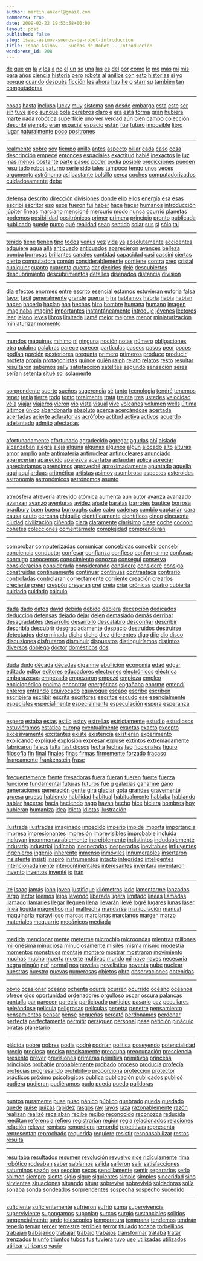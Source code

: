 ```yaml
---
author: martin.ankerl@gmail.com
comments: true
date: 2009-02-22 19:53:58+00:00
layout: post
published: false
slug: isaac-asimov-suenos-de-robot-introduccion
title: Isaac Asimov -- Sueños de Robot -- Introducción
wordpress_id: 208
---
```


[](http://en.wiktionary.org/wiki/#Spanish) [de](http://en.wiktionary.org/wiki/de#Spanish) [que](http://en.wiktionary.org/wiki/que#Spanish) [en](http://en.wiktionary.org/wiki/en#Spanish) [la](http://en.wiktionary.org/wiki/la#Spanish) [y](http://en.wiktionary.org/wiki/y#Spanish) [los](http://en.wiktionary.org/wiki/los#Spanish) [a](http://en.wiktionary.org/wiki/a#Spanish) [no](http://en.wiktionary.org/wiki/no#Spanish) [el](http://en.wiktionary.org/wiki/el#Spanish) [un](http://en.wiktionary.org/wiki/un#Spanish) [se](http://en.wiktionary.org/wiki/se#Spanish) [una](http://en.wiktionary.org/wiki/una#Spanish) [las](http://en.wiktionary.org/wiki/las#Spanish) [es](http://en.wiktionary.org/wiki/es#Spanish) [del](http://en.wiktionary.org/wiki/del#Spanish) [por](http://en.wiktionary.org/wiki/por#Spanish) [como](http://en.wiktionary.org/wiki/como#Spanish) [lo](http://en.wiktionary.org/wiki/lo#Spanish) [me](http://en.wiktionary.org/wiki/me#Spanish) [más](http://en.wiktionary.org/wiki/más#Spanish) [mi](http://en.wiktionary.org/wiki/mi#Spanish) [mis](http://en.wiktionary.org/wiki/mis#Spanish) [para](http://en.wiktionary.org/wiki/para#Spanish) [años](http://en.wiktionary.org/wiki/años#Spanish) [ciencia](http://en.wiktionary.org/wiki/ciencia#Spanish) [historia](http://en.wiktionary.org/wiki/historia#Spanish) [pero](http://en.wiktionary.org/wiki/pero#Spanish) [robots](http://en.wiktionary.org/wiki/robots#Spanish) [al](http://en.wiktionary.org/wiki/al#Spanish) [anillos](http://en.wiktionary.org/wiki/anillos#Spanish) [con](http://en.wiktionary.org/wiki/con#Spanish) [esto](http://en.wiktionary.org/wiki/esto#Spanish) [historias](http://en.wiktionary.org/wiki/historias#Spanish) [si](http://en.wiktionary.org/wiki/si#Spanish) [yo](http://en.wiktionary.org/wiki/yo#Spanish) [porque](http://en.wiktionary.org/wiki/porque#Spanish) [cuando](http://en.wiktionary.org/wiki/cuando#Spanish) [después](http://en.wiktionary.org/wiki/después#Spanish) [ficción](http://en.wiktionary.org/wiki/ficción#Spanish) [les](http://en.wiktionary.org/wiki/les#Spanish) [ahora](http://en.wiktionary.org/wiki/ahora#Spanish) [hay](http://en.wiktionary.org/wiki/hay#Spanish) [he](http://en.wiktionary.org/wiki/he#Spanish) [o](http://en.wiktionary.org/wiki/o#Spanish) [starr](http://en.wiktionary.org/wiki/starr#Spanish) [su](http://en.wiktionary.org/wiki/su#Spanish) [también](http://en.wiktionary.org/wiki/también#Spanish) [tan](http://en.wiktionary.org/wiki/tan#Spanish) [computadoras](http://en.wiktionary.org/wiki/computadoras#Spanish)


* * *



[cosas](http://en.wiktionary.org/wiki/cosas#Spanish) [hasta](http://en.wiktionary.org/wiki/hasta#Spanish) [incluso](http://en.wiktionary.org/wiki/incluso#Spanish) [lucky](http://en.wiktionary.org/wiki/lucky#Spanish) [muy](http://en.wiktionary.org/wiki/muy#Spanish) [sistema](http://en.wiktionary.org/wiki/sistema#Spanish) [son](http://en.wiktionary.org/wiki/son#Spanish) [desde](http://en.wiktionary.org/wiki/desde#Spanish) [embargo](http://en.wiktionary.org/wiki/embargo#Spanish) [esta](http://en.wiktionary.org/wiki/esta#Spanish) [este](http://en.wiktionary.org/wiki/este#Spanish) [ser](http://en.wiktionary.org/wiki/ser#Spanish) [sin](http://en.wiktionary.org/wiki/sin#Spanish) [tuve](http://en.wiktionary.org/wiki/tuve#Spanish) [algo](http://en.wiktionary.org/wiki/algo#Spanish) [aunque](http://en.wiktionary.org/wiki/aunque#Spanish) [bola](http://en.wiktionary.org/wiki/bola#Spanish) [cerebros](http://en.wiktionary.org/wiki/cerebros#Spanish) [claro](http://en.wiktionary.org/wiki/claro#Spanish) [e](http://en.wiktionary.org/wiki/e#Spanish) [era](http://en.wiktionary.org/wiki/era#Spanish) [está](http://en.wiktionary.org/wiki/está#Spanish) [forma](http://en.wiktionary.org/wiki/forma#Spanish) [gran](http://en.wiktionary.org/wiki/gran#Spanish) [hubiera](http://en.wiktionary.org/wiki/hubiera#Spanish) [marte](http://en.wiktionary.org/wiki/marte#Spanish) [nada](http://en.wiktionary.org/wiki/nada#Spanish) [robótica](http://en.wiktionary.org/wiki/robótica#Spanish) [superficie](http://en.wiktionary.org/wiki/superficie#Spanish) [uno](http://en.wiktionary.org/wiki/uno#Spanish) [ver](http://en.wiktionary.org/wiki/ver#Spanish) [verdad](http://en.wiktionary.org/wiki/verdad#Spanish) [aún](http://en.wiktionary.org/wiki/aún#Spanish) [bien](http://en.wiktionary.org/wiki/bien#Spanish) [campo](http://en.wiktionary.org/wiki/campo#Spanish) [colección](http://en.wiktionary.org/wiki/colección#Spanish) [describí](http://en.wiktionary.org/wiki/describí#Spanish) [ejemplo](http://en.wiktionary.org/wiki/ejemplo#Spanish) [eran](http://en.wiktionary.org/wiki/eran#Spanish) [espacial](http://en.wiktionary.org/wiki/espacial#Spanish) [espacio](http://en.wiktionary.org/wiki/espacio#Spanish) [están](http://en.wiktionary.org/wiki/están#Spanish) [fue](http://en.wiktionary.org/wiki/fue#Spanish) [futuro](http://en.wiktionary.org/wiki/futuro#Spanish) [imposible](http://en.wiktionary.org/wiki/imposible#Spanish) [libro](http://en.wiktionary.org/wiki/libro#Spanish) [lugar](http://en.wiktionary.org/wiki/lugar#Spanish) [naturalmente](http://en.wiktionary.org/wiki/naturalmente#Spanish) [poco](http://en.wiktionary.org/wiki/poco#Spanish) [positrones](http://en.wiktionary.org/wiki/positrones#Spanish)


* * *



[realmente](http://en.wiktionary.org/wiki/realmente#Spanish) [sobre](http://en.wiktionary.org/wiki/sobre#Spanish) [soy](http://en.wiktionary.org/wiki/soy#Spanish) [tiempo](http://en.wiktionary.org/wiki/tiempo#Spanish) [anillo](http://en.wiktionary.org/wiki/anillo#Spanish) [antes](http://en.wiktionary.org/wiki/antes#Spanish) [aspecto](http://en.wiktionary.org/wiki/aspecto#Spanish) [billar](http://en.wiktionary.org/wiki/billar#Spanish) [cada](http://en.wiktionary.org/wiki/cada#Spanish) [caso](http://en.wiktionary.org/wiki/caso#Spanish) [cosa](http://en.wiktionary.org/wiki/cosa#Spanish) [descripción](http://en.wiktionary.org/wiki/descripción#Spanish) [empecé](http://en.wiktionary.org/wiki/empecé#Spanish) [entonces](http://en.wiktionary.org/wiki/entonces#Spanish) [espaciales](http://en.wiktionary.org/wiki/espaciales#Spanish) [exactitud](http://en.wiktionary.org/wiki/exactitud#Spanish) [hablé](http://en.wiktionary.org/wiki/hablé#Spanish) [inexactos](http://en.wiktionary.org/wiki/inexactos#Spanish) [le](http://en.wiktionary.org/wiki/le#Spanish) [luz](http://en.wiktionary.org/wiki/luz#Spanish) [mas](http://en.wiktionary.org/wiki/mas#Spanish) [menos](http://en.wiktionary.org/wiki/menos#Spanish) [obstante](http://en.wiktionary.org/wiki/obstante#Spanish) [parte](http://en.wiktionary.org/wiki/parte#Spanish) [paseo](http://en.wiktionary.org/wiki/paseo#Spanish) [poder](http://en.wiktionary.org/wiki/poder#Spanish) [podía](http://en.wiktionary.org/wiki/podía#Spanish) [posible](http://en.wiktionary.org/wiki/posible#Spanish) [predicciones](http://en.wiktionary.org/wiki/predicciones#Spanish) [pueden](http://en.wiktionary.org/wiki/pueden#Spanish) [resultado](http://en.wiktionary.org/wiki/resultado#Spanish) [robot](http://en.wiktionary.org/wiki/robot#Spanish) [saturno](http://en.wiktionary.org/wiki/saturno#Spanish) [serie](http://en.wiktionary.org/wiki/serie#Spanish) [sido](http://en.wiktionary.org/wiki/sido#Spanish) [tales](http://en.wiktionary.org/wiki/tales#Spanish) [tampoco](http://en.wiktionary.org/wiki/tampoco#Spanish) [tengo](http://en.wiktionary.org/wiki/tengo#Spanish) [unos](http://en.wiktionary.org/wiki/unos#Spanish) [veces](http://en.wiktionary.org/wiki/veces#Spanish) [argumento](http://en.wiktionary.org/wiki/argumento#Spanish) [astrónomo](http://en.wiktionary.org/wiki/astrónomo#Spanish) [así](http://en.wiktionary.org/wiki/así#Spanish) [bastante](http://en.wiktionary.org/wiki/bastante#Spanish) [bolsillo](http://en.wiktionary.org/wiki/bolsillo#Spanish) [cerca](http://en.wiktionary.org/wiki/cerca#Spanish) [coches](http://en.wiktionary.org/wiki/coches#Spanish) [computadorizados](http://en.wiktionary.org/wiki/computadorizados#Spanish) [cuidadosamente](http://en.wiktionary.org/wiki/cuidadosamente#Spanish) [debe](http://en.wiktionary.org/wiki/debe#Spanish)


* * *



[defensa](http://en.wiktionary.org/wiki/defensa#Spanish) [descrito](http://en.wiktionary.org/wiki/descrito#Spanish) [dirección](http://en.wiktionary.org/wiki/dirección#Spanish) [divisiones](http://en.wiktionary.org/wiki/divisiones#Spanish) [donde](http://en.wiktionary.org/wiki/donde#Spanish) [ello](http://en.wiktionary.org/wiki/ello#Spanish) [ellos](http://en.wiktionary.org/wiki/ellos#Spanish) [energía](http://en.wiktionary.org/wiki/energía#Spanish) [esa](http://en.wiktionary.org/wiki/esa#Spanish) [esas](http://en.wiktionary.org/wiki/esas#Spanish) [escribí](http://en.wiktionary.org/wiki/escribí#Spanish) [escritor](http://en.wiktionary.org/wiki/escritor#Spanish) [eso](http://en.wiktionary.org/wiki/eso#Spanish) [esos](http://en.wiktionary.org/wiki/esos#Spanish) [fueron](http://en.wiktionary.org/wiki/fueron#Spanish) [fui](http://en.wiktionary.org/wiki/fui#Spanish) [haber](http://en.wiktionary.org/wiki/haber#Spanish) [hace](http://en.wiktionary.org/wiki/hace#Spanish) [hacer](http://en.wiktionary.org/wiki/hacer#Spanish) [humanos](http://en.wiktionary.org/wiki/humanos#Spanish) [introducción](http://en.wiktionary.org/wiki/introducción#Spanish) [júpiter](http://en.wiktionary.org/wiki/júpiter#Spanish) [líneas](http://en.wiktionary.org/wiki/líneas#Spanish) [marciano](http://en.wiktionary.org/wiki/marciano#Spanish) [mencioné](http://en.wiktionary.org/wiki/mencioné#Spanish) [mercurio](http://en.wiktionary.org/wiki/mercurio#Spanish) [modo](http://en.wiktionary.org/wiki/modo#Spanish) [nunca](http://en.wiktionary.org/wiki/nunca#Spanish) [ocurrió](http://en.wiktionary.org/wiki/ocurrió#Spanish) [planetas](http://en.wiktionary.org/wiki/planetas#Spanish) [podemos](http://en.wiktionary.org/wiki/podemos#Spanish) [posibilidad](http://en.wiktionary.org/wiki/posibilidad#Spanish) [positrónicos](http://en.wiktionary.org/wiki/positrónicos#Spanish) [primer](http://en.wiktionary.org/wiki/primer#Spanish) [primera](http://en.wiktionary.org/wiki/primera#Spanish) [principio](http://en.wiktionary.org/wiki/principio#Spanish) [pronto](http://en.wiktionary.org/wiki/pronto#Spanish) [publicada](http://en.wiktionary.org/wiki/publicada#Spanish) [publicado](http://en.wiktionary.org/wiki/publicado#Spanish) [puede](http://en.wiktionary.org/wiki/puede#Spanish) [punto](http://en.wiktionary.org/wiki/punto#Spanish) [qué](http://en.wiktionary.org/wiki/qué#Spanish) [realidad](http://en.wiktionary.org/wiki/realidad#Spanish) [sean](http://en.wiktionary.org/wiki/sean#Spanish) [sentido](http://en.wiktionary.org/wiki/sentido#Spanish) [solar](http://en.wiktionary.org/wiki/solar#Spanish) [sus](http://en.wiktionary.org/wiki/sus#Spanish) [sí](http://en.wiktionary.org/wiki/sí#Spanish) [sólo](http://en.wiktionary.org/wiki/sólo#Spanish) [tal](http://en.wiktionary.org/wiki/tal#Spanish)


* * *



[tenido](http://en.wiktionary.org/wiki/tenido#Spanish) [tiene](http://en.wiktionary.org/wiki/tiene#Spanish) [tienen](http://en.wiktionary.org/wiki/tienen#Spanish) [tipo](http://en.wiktionary.org/wiki/tipo#Spanish) [todos](http://en.wiktionary.org/wiki/todos#Spanish) [venus](http://en.wiktionary.org/wiki/venus#Spanish) [vez](http://en.wiktionary.org/wiki/vez#Spanish) [vida](http://en.wiktionary.org/wiki/vida#Spanish) [ya](http://en.wiktionary.org/wiki/ya#Spanish) [absolutamente](http://en.wiktionary.org/wiki/absolutamente#Spanish) [accidentes](http://en.wiktionary.org/wiki/accidentes#Spanish) [adquiere](http://en.wiktionary.org/wiki/adquiere#Spanish) [agua](http://en.wiktionary.org/wiki/agua#Spanish) [allá](http://en.wiktionary.org/wiki/allá#Spanish) [anticuado](http://en.wiktionary.org/wiki/anticuado#Spanish) [anticuados](http://en.wiktionary.org/wiki/anticuados#Spanish) [aparecieron](http://en.wiktionary.org/wiki/aparecieron#Spanish) [avances](http://en.wiktionary.org/wiki/avances#Spanish) [belleza](http://en.wiktionary.org/wiki/belleza#Spanish) [bomba](http://en.wiktionary.org/wiki/bomba#Spanish) [borrosas](http://en.wiktionary.org/wiki/borrosas#Spanish) [brillantes](http://en.wiktionary.org/wiki/brillantes#Spanish) [canales](http://en.wiktionary.org/wiki/canales#Spanish) [cantidad](http://en.wiktionary.org/wiki/cantidad#Spanish) [capacidad](http://en.wiktionary.org/wiki/capacidad#Spanish) [casi](http://en.wiktionary.org/wiki/casi#Spanish) [cassini](http://en.wiktionary.org/wiki/cassini#Spanish) [ciertas](http://en.wiktionary.org/wiki/ciertas#Spanish) [cierto](http://en.wiktionary.org/wiki/cierto#Spanish) [computadora](http://en.wiktionary.org/wiki/computadora#Spanish) [común](http://en.wiktionary.org/wiki/común#Spanish) [considerablemente](http://en.wiktionary.org/wiki/considerablemente#Spanish) [contiene](http://en.wiktionary.org/wiki/contiene#Spanish) [contra](http://en.wiktionary.org/wiki/contra#Spanish) [creo](http://en.wiktionary.org/wiki/creo#Spanish) [cristal](http://en.wiktionary.org/wiki/cristal#Spanish) [cualquier](http://en.wiktionary.org/wiki/cualquier#Spanish) [cuanto](http://en.wiktionary.org/wiki/cuanto#Spanish) [cuarenta](http://en.wiktionary.org/wiki/cuarenta#Spanish) [cuenta](http://en.wiktionary.org/wiki/cuenta#Spanish) [dar](http://en.wiktionary.org/wiki/dar#Spanish) [decirles](http://en.wiktionary.org/wiki/decirles#Spanish) [dejé](http://en.wiktionary.org/wiki/dejé#Spanish) [descubiertos](http://en.wiktionary.org/wiki/descubiertos#Spanish) [descubrimiento](http://en.wiktionary.org/wiki/descubrimiento#Spanish) [descubrimientos](http://en.wiktionary.org/wiki/descubrimientos#Spanish) [detalles](http://en.wiktionary.org/wiki/detalles#Spanish) [diseñados](http://en.wiktionary.org/wiki/diseñados#Spanish) [distancia](http://en.wiktionary.org/wiki/distancia#Spanish) [división](http://en.wiktionary.org/wiki/división#Spanish)


* * *



[día](http://en.wiktionary.org/wiki/día#Spanish) [efectos](http://en.wiktionary.org/wiki/efectos#Spanish) [enormes](http://en.wiktionary.org/wiki/enormes#Spanish) [entre](http://en.wiktionary.org/wiki/entre#Spanish) [escrito](http://en.wiktionary.org/wiki/escrito#Spanish) [esencial](http://en.wiktionary.org/wiki/esencial#Spanish) [estamos](http://en.wiktionary.org/wiki/estamos#Spanish) [estuvieran](http://en.wiktionary.org/wiki/estuvieran#Spanish) [euforia](http://en.wiktionary.org/wiki/euforia#Spanish) [falsa](http://en.wiktionary.org/wiki/falsa#Spanish) [favor](http://en.wiktionary.org/wiki/favor#Spanish) [fácil](http://en.wiktionary.org/wiki/fácil#Spanish) [generalmente](http://en.wiktionary.org/wiki/generalmente#Spanish) [grande](http://en.wiktionary.org/wiki/grande#Spanish) [guerra](http://en.wiktionary.org/wiki/guerra#Spanish) [h](http://en.wiktionary.org/wiki/h#Spanish) [ha](http://en.wiktionary.org/wiki/ha#Spanish) [hablamos](http://en.wiktionary.org/wiki/hablamos#Spanish) [habría](http://en.wiktionary.org/wiki/habría#Spanish) [había](http://en.wiktionary.org/wiki/había#Spanish) [habían](http://en.wiktionary.org/wiki/habían#Spanish) [hacen](http://en.wiktionary.org/wiki/hacen#Spanish) [hacerlo](http://en.wiktionary.org/wiki/hacerlo#Spanish) [hacían](http://en.wiktionary.org/wiki/hacían#Spanish) [han](http://en.wiktionary.org/wiki/han#Spanish) [hechos](http://en.wiktionary.org/wiki/hechos#Spanish) [hizo](http://en.wiktionary.org/wiki/hizo#Spanish) [hombre](http://en.wiktionary.org/wiki/hombre#Spanish) [humana](http://en.wiktionary.org/wiki/humana#Spanish) [humano](http://en.wiktionary.org/wiki/humano#Spanish) [imagen](http://en.wiktionary.org/wiki/imagen#Spanish) [imaginaba](http://en.wiktionary.org/wiki/imaginaba#Spanish) [imaginé](http://en.wiktionary.org/wiki/imaginé#Spanish) [importantes](http://en.wiktionary.org/wiki/importantes#Spanish) [instantáneamente](http://en.wiktionary.org/wiki/instantáneamente#Spanish) [introduje](http://en.wiktionary.org/wiki/introduje#Spanish) [jóvenes](http://en.wiktionary.org/wiki/jóvenes#Spanish) [lectores](http://en.wiktionary.org/wiki/lectores#Spanish) [leer](http://en.wiktionary.org/wiki/leer#Spanish) [lejano](http://en.wiktionary.org/wiki/lejano#Spanish) [leyes](http://en.wiktionary.org/wiki/leyes#Spanish) [libros](http://en.wiktionary.org/wiki/libros#Spanish) [limitada](http://en.wiktionary.org/wiki/limitada#Spanish) [llamé](http://en.wiktionary.org/wiki/llamé#Spanish) [mejor](http://en.wiktionary.org/wiki/mejor#Spanish) [mejores](http://en.wiktionary.org/wiki/mejores#Spanish) [menor](http://en.wiktionary.org/wiki/menor#Spanish) [miniaturización](http://en.wiktionary.org/wiki/miniaturización#Spanish) [miniaturizar](http://en.wiktionary.org/wiki/miniaturizar#Spanish) [momento](http://en.wiktionary.org/wiki/momento#Spanish)


* * *



[mundos](http://en.wiktionary.org/wiki/mundos#Spanish) [máquinas](http://en.wiktionary.org/wiki/máquinas#Spanish) [mínimo](http://en.wiktionary.org/wiki/mínimo#Spanish) [ni](http://en.wiktionary.org/wiki/ni#Spanish) [ninguna](http://en.wiktionary.org/wiki/ninguna#Spanish) [noción](http://en.wiktionary.org/wiki/noción#Spanish) [notas](http://en.wiktionary.org/wiki/notas#Spanish) [número](http://en.wiktionary.org/wiki/número#Spanish) [obligaciones](http://en.wiktionary.org/wiki/obligaciones#Spanish) [otra](http://en.wiktionary.org/wiki/otra#Spanish) [palabra](http://en.wiktionary.org/wiki/palabra#Spanish) [palabras](http://en.wiktionary.org/wiki/palabras#Spanish) [parece](http://en.wiktionary.org/wiki/parece#Spanish) [parecer](http://en.wiktionary.org/wiki/parecer#Spanish) [partículas](http://en.wiktionary.org/wiki/partículas#Spanish) [paseos](http://en.wiktionary.org/wiki/paseos#Spanish) [pasos](http://en.wiktionary.org/wiki/pasos#Spanish) [peor](http://en.wiktionary.org/wiki/peor#Spanish) [pocos](http://en.wiktionary.org/wiki/pocos#Spanish) [podían](http://en.wiktionary.org/wiki/podían#Spanish) [porción](http://en.wiktionary.org/wiki/porción#Spanish) [posteriores](http://en.wiktionary.org/wiki/posteriores#Spanish) [pregunta](http://en.wiktionary.org/wiki/pregunta#Spanish) [primero](http://en.wiktionary.org/wiki/primero#Spanish) [primeros](http://en.wiktionary.org/wiki/primeros#Spanish) [produce](http://en.wiktionary.org/wiki/produce#Spanish) [producir](http://en.wiktionary.org/wiki/producir#Spanish) [profeta](http://en.wiktionary.org/wiki/profeta#Spanish) [propia](http://en.wiktionary.org/wiki/propia#Spanish) [protagonistas](http://en.wiktionary.org/wiki/protagonistas#Spanish) [quince](http://en.wiktionary.org/wiki/quince#Spanish) [quién](http://en.wiktionary.org/wiki/quién#Spanish) [ralph](http://en.wiktionary.org/wiki/ralph#Spanish) [relato](http://en.wiktionary.org/wiki/relato#Spanish) [relatos](http://en.wiktionary.org/wiki/relatos#Spanish) [resto](http://en.wiktionary.org/wiki/resto#Spanish) [resultar](http://en.wiktionary.org/wiki/resultar#Spanish) [resultaron](http://en.wiktionary.org/wiki/resultaron#Spanish) [sabemos](http://en.wiktionary.org/wiki/sabemos#Spanish) [sally](http://en.wiktionary.org/wiki/sally#Spanish) [satisfacción](http://en.wiktionary.org/wiki/satisfacción#Spanish) [satélites](http://en.wiktionary.org/wiki/satélites#Spanish) [segundo](http://en.wiktionary.org/wiki/segundo#Spanish) [sensación](http://en.wiktionary.org/wiki/sensación#Spanish) [seres](http://en.wiktionary.org/wiki/seres#Spanish) [serían](http://en.wiktionary.org/wiki/serían#Spanish) [setenta](http://en.wiktionary.org/wiki/setenta#Spanish) [situé](http://en.wiktionary.org/wiki/situé#Spanish) [sol](http://en.wiktionary.org/wiki/sol#Spanish) [solamente](http://en.wiktionary.org/wiki/solamente#Spanish)


* * *



[sorprendente](http://en.wiktionary.org/wiki/sorprendente#Spanish) [suerte](http://en.wiktionary.org/wiki/suerte#Spanish) [sueños](http://en.wiktionary.org/wiki/sueños#Spanish) [sugerencia](http://en.wiktionary.org/wiki/sugerencia#Spanish) [sé](http://en.wiktionary.org/wiki/sé#Spanish) [tanto](http://en.wiktionary.org/wiki/tanto#Spanish) [tecnología](http://en.wiktionary.org/wiki/tecnología#Spanish) [tendré](http://en.wiktionary.org/wiki/tendré#Spanish) [tenemos](http://en.wiktionary.org/wiki/tenemos#Spanish) [tener](http://en.wiktionary.org/wiki/tener#Spanish) [tenía](http://en.wiktionary.org/wiki/tenía#Spanish) [tierra](http://en.wiktionary.org/wiki/tierra#Spanish) [todo](http://en.wiktionary.org/wiki/todo#Spanish) [tonto](http://en.wiktionary.org/wiki/tonto#Spanish) [totalmente](http://en.wiktionary.org/wiki/totalmente#Spanish) [trata](http://en.wiktionary.org/wiki/trata#Spanish) [treinta](http://en.wiktionary.org/wiki/treinta#Spanish) [tres](http://en.wiktionary.org/wiki/tres#Spanish) [ustedes](http://en.wiktionary.org/wiki/ustedes#Spanish) [velocidad](http://en.wiktionary.org/wiki/velocidad#Spanish) [veía](http://en.wiktionary.org/wiki/veía#Spanish) [viajar](http://en.wiktionary.org/wiki/viajar#Spanish) [viajeros](http://en.wiktionary.org/wiki/viajeros#Spanish) [vieron](http://en.wiktionary.org/wiki/vieron#Spanish) [vio](http://en.wiktionary.org/wiki/vio#Spanish) [vista](http://en.wiktionary.org/wiki/vista#Spanish) [visual](http://en.wiktionary.org/wiki/visual#Spanish) [vive](http://en.wiktionary.org/wiki/vive#Spanish) [volcanes](http://en.wiktionary.org/wiki/volcanes#Spanish) [volumen](http://en.wiktionary.org/wiki/volumen#Spanish) [wells](http://en.wiktionary.org/wiki/wells#Spanish) [última](http://en.wiktionary.org/wiki/última#Spanish) [últimos](http://en.wiktionary.org/wiki/últimos#Spanish) [único](http://en.wiktionary.org/wiki/único#Spanish) [abandonarla](http://en.wiktionary.org/wiki/abandonarla#Spanish) [absoluto](http://en.wiktionary.org/wiki/absoluto#Spanish) [acerca](http://en.wiktionary.org/wiki/acerca#Spanish) [acercándose](http://en.wiktionary.org/wiki/acercándose#Spanish) [acertada](http://en.wiktionary.org/wiki/acertada#Spanish) [acertadas](http://en.wiktionary.org/wiki/acertadas#Spanish) [acierte](http://en.wiktionary.org/wiki/acierte#Spanish) [aclaratorias](http://en.wiktionary.org/wiki/aclaratorias#Spanish) [acrófobo](http://en.wiktionary.org/wiki/acrófobo#Spanish) [actitud](http://en.wiktionary.org/wiki/actitud#Spanish) [activa](http://en.wiktionary.org/wiki/activa#Spanish) [activos](http://en.wiktionary.org/wiki/activos#Spanish) [acuerdo](http://en.wiktionary.org/wiki/acuerdo#Spanish) [adelantado](http://en.wiktionary.org/wiki/adelantado#Spanish) [admito](http://en.wiktionary.org/wiki/admito#Spanish) [afectadas](http://en.wiktionary.org/wiki/afectadas#Spanish)


* * *



[afortunadamente](http://en.wiktionary.org/wiki/afortunadamente#Spanish) [afortunado](http://en.wiktionary.org/wiki/afortunado#Spanish) [agradecido](http://en.wiktionary.org/wiki/agradecido#Spanish) [agregar](http://en.wiktionary.org/wiki/agregar#Spanish) [agudas](http://en.wiktionary.org/wiki/agudas#Spanish) [ahí](http://en.wiktionary.org/wiki/ahí#Spanish) [aislado](http://en.wiktionary.org/wiki/aislado#Spanish) [alcanzaban](http://en.wiktionary.org/wiki/alcanzaban#Spanish) [alegra](http://en.wiktionary.org/wiki/alegra#Spanish) [aleja](http://en.wiktionary.org/wiki/aleja#Spanish) [alguna](http://en.wiktionary.org/wiki/alguna#Spanish) [algunas](http://en.wiktionary.org/wiki/algunas#Spanish) [algunos](http://en.wiktionary.org/wiki/algunos#Spanish) [algún](http://en.wiktionary.org/wiki/algún#Spanish) [alocado](http://en.wiktionary.org/wiki/alocado#Spanish) [alto](http://en.wiktionary.org/wiki/alto#Spanish) [alturas](http://en.wiktionary.org/wiki/alturas#Spanish) [amor](http://en.wiktionary.org/wiki/amor#Spanish) [amplio](http://en.wiktionary.org/wiki/amplio#Spanish) [ante](http://en.wiktionary.org/wiki/ante#Spanish) [antimateria](http://en.wiktionary.org/wiki/antimateria#Spanish) [antinuclear](http://en.wiktionary.org/wiki/antinuclear#Spanish) [antinucleares](http://en.wiktionary.org/wiki/antinucleares#Spanish) [anunciado](http://en.wiktionary.org/wiki/anunciado#Spanish) [aparecerían](http://en.wiktionary.org/wiki/aparecerían#Spanish) [aparecido](http://en.wiktionary.org/wiki/aparecido#Spanish) [aparezca](http://en.wiktionary.org/wiki/aparezca#Spanish) [apartaba](http://en.wiktionary.org/wiki/apartaba#Spanish) [aplaudan](http://en.wiktionary.org/wiki/aplaudan#Spanish) [aplica](http://en.wiktionary.org/wiki/aplica#Spanish) [apreciar](http://en.wiktionary.org/wiki/apreciar#Spanish) [apreciaríamos](http://en.wiktionary.org/wiki/apreciaríamos#Spanish) [aprendimos](http://en.wiktionary.org/wiki/aprendimos#Spanish) [aproveché](http://en.wiktionary.org/wiki/aproveché#Spanish) [aproximadamente](http://en.wiktionary.org/wiki/aproximadamente#Spanish) [apuntado](http://en.wiktionary.org/wiki/apuntado#Spanish) [aquella](http://en.wiktionary.org/wiki/aquella#Spanish) [aqui](http://en.wiktionary.org/wiki/aqui#Spanish) [aquí](http://en.wiktionary.org/wiki/aquí#Spanish) [arduas](http://en.wiktionary.org/wiki/arduas#Spanish) [aritmética](http://en.wiktionary.org/wiki/aritmética#Spanish) [artistas](http://en.wiktionary.org/wiki/artistas#Spanish) [asimov](http://en.wiktionary.org/wiki/asimov#Spanish) [asombrosa](http://en.wiktionary.org/wiki/asombrosa#Spanish) [aspectos](http://en.wiktionary.org/wiki/aspectos#Spanish) [asteroides](http://en.wiktionary.org/wiki/asteroides#Spanish) [astronomía](http://en.wiktionary.org/wiki/astronomía#Spanish) [astronómicos](http://en.wiktionary.org/wiki/astronómicos#Spanish) [astrónomos](http://en.wiktionary.org/wiki/astrónomos#Spanish) [asunto](http://en.wiktionary.org/wiki/asunto#Spanish)


* * *



[atmósfera](http://en.wiktionary.org/wiki/atmósfera#Spanish) [atrevería](http://en.wiktionary.org/wiki/atrevería#Spanish) [atrevido](http://en.wiktionary.org/wiki/atrevido#Spanish) [atómica](http://en.wiktionary.org/wiki/atómica#Spanish) [aumenta](http://en.wiktionary.org/wiki/aumenta#Spanish) [aun](http://en.wiktionary.org/wiki/aun#Spanish) [autor](http://en.wiktionary.org/wiki/autor#Spanish) [avanza](http://en.wiktionary.org/wiki/avanza#Spanish) [avanzado](http://en.wiktionary.org/wiki/avanzado#Spanish) [avanzan](http://en.wiktionary.org/wiki/avanzan#Spanish) [avanzó](http://en.wiktionary.org/wiki/avanzó#Spanish) [aventuras](http://en.wiktionary.org/wiki/aventuras#Spanish) [avidez](http://en.wiktionary.org/wiki/avidez#Spanish) [añade](http://en.wiktionary.org/wiki/añade#Spanish) [baratas](http://en.wiktionary.org/wiki/baratas#Spanish) [barrotes](http://en.wiktionary.org/wiki/barrotes#Spanish) [bauticé](http://en.wiktionary.org/wiki/bauticé#Spanish) [borrosa](http://en.wiktionary.org/wiki/borrosa#Spanish) [bradbury](http://en.wiktionary.org/wiki/bradbury#Spanish) [buen](http://en.wiktionary.org/wiki/buen#Spanish) [buena](http://en.wiktionary.org/wiki/buena#Spanish) [burroughs](http://en.wiktionary.org/wiki/burroughs#Spanish) [cabe](http://en.wiktionary.org/wiki/cabe#Spanish) [cabo](http://en.wiktionary.org/wiki/cabo#Spanish) [cadenas](http://en.wiktionary.org/wiki/cadenas#Spanish) [cambio](http://en.wiktionary.org/wiki/cambio#Spanish) [captarían](http://en.wiktionary.org/wiki/captarían#Spanish) [cara](http://en.wiktionary.org/wiki/cara#Spanish) [causa](http://en.wiktionary.org/wiki/causa#Spanish) [cauto](http://en.wiktionary.org/wiki/cauto#Spanish) [cercana](http://en.wiktionary.org/wiki/cercana#Spanish) [chiquillo](http://en.wiktionary.org/wiki/chiquillo#Spanish) [científicamente](http://en.wiktionary.org/wiki/científicamente#Spanish) [científicos](http://en.wiktionary.org/wiki/científicos#Spanish) [cinco](http://en.wiktionary.org/wiki/cinco#Spanish) [cincuenta](http://en.wiktionary.org/wiki/cincuenta#Spanish) [ciudad](http://en.wiktionary.org/wiki/ciudad#Spanish) [civilización](http://en.wiktionary.org/wiki/civilización#Spanish) [ciñendo](http://en.wiktionary.org/wiki/ciñendo#Spanish) [clara](http://en.wiktionary.org/wiki/clara#Spanish) [claramente](http://en.wiktionary.org/wiki/claramente#Spanish) [clarísimo](http://en.wiktionary.org/wiki/clarísimo#Spanish) [clase](http://en.wiktionary.org/wiki/clase#Spanish) [coche](http://en.wiktionary.org/wiki/coche#Spanish) [cocoon](http://en.wiktionary.org/wiki/cocoon#Spanish) [cohetes](http://en.wiktionary.org/wiki/cohetes#Spanish) [colecciones](http://en.wiktionary.org/wiki/colecciones#Spanish) [comentármelo](http://en.wiktionary.org/wiki/comentármelo#Spanish) [complejidad](http://en.wiktionary.org/wiki/complejidad#Spanish) [comprenderán](http://en.wiktionary.org/wiki/comprenderán#Spanish)


* * *



[comprobar](http://en.wiktionary.org/wiki/comprobar#Spanish) [computerizadas](http://en.wiktionary.org/wiki/computerizadas#Spanish) [comunicar](http://en.wiktionary.org/wiki/comunicar#Spanish) [concebidas](http://en.wiktionary.org/wiki/concebidas#Spanish) [concebir](http://en.wiktionary.org/wiki/concebir#Spanish) [concebí](http://en.wiktionary.org/wiki/concebí#Spanish) [conciencia](http://en.wiktionary.org/wiki/conciencia#Spanish) [conductor](http://en.wiktionary.org/wiki/conductor#Spanish) [confesar](http://en.wiktionary.org/wiki/confesar#Spanish) [confianza](http://en.wiktionary.org/wiki/confianza#Spanish) [confieso](http://en.wiktionary.org/wiki/confieso#Spanish) [conformarme](http://en.wiktionary.org/wiki/conformarme#Spanish) [confusas](http://en.wiktionary.org/wiki/confusas#Spanish) [conmigo](http://en.wiktionary.org/wiki/conmigo#Spanish) [conocemos](http://en.wiktionary.org/wiki/conocemos#Spanish) [conocimiento](http://en.wiktionary.org/wiki/conocimiento#Spanish) [conozco](http://en.wiktionary.org/wiki/conozco#Spanish) [conseguí](http://en.wiktionary.org/wiki/conseguí#Spanish) [conserva](http://en.wiktionary.org/wiki/conserva#Spanish) [consideración](http://en.wiktionary.org/wiki/consideración#Spanish) [considerada](http://en.wiktionary.org/wiki/considerada#Spanish) [considerando](http://en.wiktionary.org/wiki/considerando#Spanish) [considere](http://en.wiktionary.org/wiki/considere#Spanish) [consideré](http://en.wiktionary.org/wiki/consideré#Spanish) [consigo](http://en.wiktionary.org/wiki/consigo#Spanish) [construidas](http://en.wiktionary.org/wiki/construidas#Spanish) [continuamente](http://en.wiktionary.org/wiki/continuamente#Spanish) [continuar](http://en.wiktionary.org/wiki/continuar#Spanish) [continuas](http://en.wiktionary.org/wiki/continuas#Spanish) [contraataca](http://en.wiktionary.org/wiki/contraataca#Spanish) [contrario](http://en.wiktionary.org/wiki/contrario#Spanish) [controladas](http://en.wiktionary.org/wiki/controladas#Spanish) [controlaran](http://en.wiktionary.org/wiki/controlaran#Spanish) [correctamente](http://en.wiktionary.org/wiki/correctamente#Spanish) [corriente](http://en.wiktionary.org/wiki/corriente#Spanish) [creación](http://en.wiktionary.org/wiki/creación#Spanish) [crearlos](http://en.wiktionary.org/wiki/crearlos#Spanish) [creciente](http://en.wiktionary.org/wiki/creciente#Spanish) [creen](http://en.wiktionary.org/wiki/creen#Spanish) [crespón](http://en.wiktionary.org/wiki/crespón#Spanish) [creyeran](http://en.wiktionary.org/wiki/creyeran#Spanish) [creí](http://en.wiktionary.org/wiki/creí#Spanish) [creía](http://en.wiktionary.org/wiki/creía#Spanish) [criar](http://en.wiktionary.org/wiki/criar#Spanish) [crónicas](http://en.wiktionary.org/wiki/crónicas#Spanish) [cuatro](http://en.wiktionary.org/wiki/cuatro#Spanish) [cubierta](http://en.wiktionary.org/wiki/cubierta#Spanish) [cuidado](http://en.wiktionary.org/wiki/cuidado#Spanish) [culdado](http://en.wiktionary.org/wiki/culdado#Spanish) [cálculo](http://en.wiktionary.org/wiki/cálculo#Spanish)


* * *



[dada](http://en.wiktionary.org/wiki/dada#Spanish) [dado](http://en.wiktionary.org/wiki/dado#Spanish) [datos](http://en.wiktionary.org/wiki/datos#Spanish) [david](http://en.wiktionary.org/wiki/david#Spanish) [debida](http://en.wiktionary.org/wiki/debida#Spanish) [debido](http://en.wiktionary.org/wiki/debido#Spanish) [debiera](http://en.wiktionary.org/wiki/debiera#Spanish) [decepción](http://en.wiktionary.org/wiki/decepción#Spanish) [dedicados](http://en.wiktionary.org/wiki/dedicados#Spanish) [deducción](http://en.wiktionary.org/wiki/deducción#Spanish) [defensas](http://en.wiktionary.org/wiki/defensas#Spanish) [dejado](http://en.wiktionary.org/wiki/dejado#Spanish) [dejar](http://en.wiktionary.org/wiki/dejar#Spanish) [dejen](http://en.wiktionary.org/wiki/dejen#Spanish) [demasiado](http://en.wiktionary.org/wiki/demasiado#Spanish) [demás](http://en.wiktionary.org/wiki/demás#Spanish) [derribar](http://en.wiktionary.org/wiki/derribar#Spanish) [desagradables](http://en.wiktionary.org/wiki/desagradables#Spanish) [desarrollo](http://en.wiktionary.org/wiki/desarrollo#Spanish) [desarrolló](http://en.wiktionary.org/wiki/desarrolló#Spanish) [descalabro](http://en.wiktionary.org/wiki/descalabro#Spanish) [desconfiar](http://en.wiktionary.org/wiki/desconfiar#Spanish) [describir](http://en.wiktionary.org/wiki/describir#Spanish) [describía](http://en.wiktionary.org/wiki/describía#Spanish) [descubrir](http://en.wiktionary.org/wiki/descubrir#Spanish) [desgraciadamente](http://en.wiktionary.org/wiki/desgraciadamente#Spanish) [despacio](http://en.wiktionary.org/wiki/despacio#Spanish) [destruidos](http://en.wiktionary.org/wiki/destruidos#Spanish) [destruirse](http://en.wiktionary.org/wiki/destruirse#Spanish) [detectados](http://en.wiktionary.org/wiki/detectados#Spanish) [determinada](http://en.wiktionary.org/wiki/determinada#Spanish) [dicha](http://en.wiktionary.org/wiki/dicha#Spanish) [dicho](http://en.wiktionary.org/wiki/dicho#Spanish) [diez](http://en.wiktionary.org/wiki/diez#Spanish) [diferentes](http://en.wiktionary.org/wiki/diferentes#Spanish) [digo](http://en.wiktionary.org/wiki/digo#Spanish) [dije](http://en.wiktionary.org/wiki/dije#Spanish) [dio](http://en.wiktionary.org/wiki/dio#Spanish) [disco](http://en.wiktionary.org/wiki/disco#Spanish) [discusiones](http://en.wiktionary.org/wiki/discusiones#Spanish) [disfrutaron](http://en.wiktionary.org/wiki/disfrutaron#Spanish) [disminuir](http://en.wiktionary.org/wiki/disminuir#Spanish) [dispuestos](http://en.wiktionary.org/wiki/dispuestos#Spanish) [distinguiríamos](http://en.wiktionary.org/wiki/distinguiríamos#Spanish) [distintos](http://en.wiktionary.org/wiki/distintos#Spanish) [diversos](http://en.wiktionary.org/wiki/diversos#Spanish) [doblego](http://en.wiktionary.org/wiki/doblego#Spanish) [doctor](http://en.wiktionary.org/wiki/doctor#Spanish) [domésticos](http://en.wiktionary.org/wiki/domésticos#Spanish) [dos](http://en.wiktionary.org/wiki/dos#Spanish)


* * *



[duda](http://en.wiktionary.org/wiki/duda#Spanish) [dudo](http://en.wiktionary.org/wiki/dudo#Spanish) [década](http://en.wiktionary.org/wiki/década#Spanish) [décadas](http://en.wiktionary.org/wiki/décadas#Spanish) [díganme](http://en.wiktionary.org/wiki/díganme#Spanish) [ebullición](http://en.wiktionary.org/wiki/ebullición#Spanish) [economía](http://en.wiktionary.org/wiki/economía#Spanish) [edad](http://en.wiktionary.org/wiki/edad#Spanish) [edgar](http://en.wiktionary.org/wiki/edgar#Spanish) [editado](http://en.wiktionary.org/wiki/editado#Spanish) [editor](http://en.wiktionary.org/wiki/editor#Spanish) [editores](http://en.wiktionary.org/wiki/editores#Spanish) [educadores](http://en.wiktionary.org/wiki/educadores#Spanish) [electrones](http://en.wiktionary.org/wiki/electrones#Spanish) [electrónicos](http://en.wiktionary.org/wiki/electrónicos#Spanish) [eléctrica](http://en.wiktionary.org/wiki/eléctrica#Spanish) [embarazosas](http://en.wiktionary.org/wiki/embarazosas#Spanish) [empezado](http://en.wiktionary.org/wiki/empezado#Spanish) [empezaron](http://en.wiktionary.org/wiki/empezaron#Spanish) [empezó](http://en.wiktionary.org/wiki/empezó#Spanish) [empieza](http://en.wiktionary.org/wiki/empieza#Spanish) [empleo](http://en.wiktionary.org/wiki/empleo#Spanish) [enciclopédico](http://en.wiktionary.org/wiki/enciclopédico#Spanish) [encima](http://en.wiktionary.org/wiki/encima#Spanish) [encontrar](http://en.wiktionary.org/wiki/encontrar#Spanish) [energéticas](http://en.wiktionary.org/wiki/energéticas#Spanish) [engañaba](http://en.wiktionary.org/wiki/engañaba#Spanish) [enorme](http://en.wiktionary.org/wiki/enorme#Spanish) [entendí](http://en.wiktionary.org/wiki/entendí#Spanish) [enteros](http://en.wiktionary.org/wiki/enteros#Spanish) [entrando](http://en.wiktionary.org/wiki/entrando#Spanish) [equivocado](http://en.wiktionary.org/wiki/equivocado#Spanish) [equivoque](http://en.wiktionary.org/wiki/equivoque#Spanish) [escapó](http://en.wiktionary.org/wiki/escapó#Spanish) [escribe](http://en.wiktionary.org/wiki/escribe#Spanish) [escriben](http://en.wiktionary.org/wiki/escriben#Spanish) [escribiera](http://en.wiktionary.org/wiki/escribiera#Spanish) [escribir](http://en.wiktionary.org/wiki/escribir#Spanish) [escrita](http://en.wiktionary.org/wiki/escrita#Spanish) [escritores](http://en.wiktionary.org/wiki/escritores#Spanish) [escritos](http://en.wiktionary.org/wiki/escritos#Spanish) [escudo](http://en.wiktionary.org/wiki/escudo#Spanish) [ese](http://en.wiktionary.org/wiki/ese#Spanish) [esencialmente](http://en.wiktionary.org/wiki/esencialmente#Spanish) [especiales](http://en.wiktionary.org/wiki/especiales#Spanish) [especialinente](http://en.wiktionary.org/wiki/especialinente#Spanish) [especialmente](http://en.wiktionary.org/wiki/especialmente#Spanish) [especulación](http://en.wiktionary.org/wiki/especulación#Spanish) [espera](http://en.wiktionary.org/wiki/espera#Spanish) [esperanza](http://en.wiktionary.org/wiki/esperanza#Spanish)


* * *



[espero](http://en.wiktionary.org/wiki/espero#Spanish) [estaba](http://en.wiktionary.org/wiki/estaba#Spanish) [estas](http://en.wiktionary.org/wiki/estas#Spanish) [estilo](http://en.wiktionary.org/wiki/estilo#Spanish) [estoy](http://en.wiktionary.org/wiki/estoy#Spanish) [estrellas](http://en.wiktionary.org/wiki/estrellas#Spanish) [estrictamente](http://en.wiktionary.org/wiki/estrictamente#Spanish) [estudio](http://en.wiktionary.org/wiki/estudio#Spanish) [estudiosos](http://en.wiktionary.org/wiki/estudiosos#Spanish) [estuviéramos](http://en.wiktionary.org/wiki/estuviéramos#Spanish) [estática](http://en.wiktionary.org/wiki/estática#Spanish) [europa](http://en.wiktionary.org/wiki/europa#Spanish) [eventualmente](http://en.wiktionary.org/wiki/eventualmente#Spanish) [exactas](http://en.wiktionary.org/wiki/exactas#Spanish) [exacto](http://en.wiktionary.org/wiki/exacto#Spanish) [excepto](http://en.wiktionary.org/wiki/excepto#Spanish) [excesivamente](http://en.wiktionary.org/wiki/excesivamente#Spanish) [excitantes](http://en.wiktionary.org/wiki/excitantes#Spanish) [existe](http://en.wiktionary.org/wiki/existe#Spanish) [existencia](http://en.wiktionary.org/wiki/existencia#Spanish) [existieran](http://en.wiktionary.org/wiki/existieran#Spanish) [experimentó](http://en.wiktionary.org/wiki/experimentó#Spanish) [explicando](http://en.wiktionary.org/wiki/explicando#Spanish) [expliqué](http://en.wiktionary.org/wiki/expliqué#Spanish) [explosión](http://en.wiktionary.org/wiki/explosión#Spanish) [expresar](http://en.wiktionary.org/wiki/expresar#Spanish) [expuse](http://en.wiktionary.org/wiki/expuse#Spanish) [extintos](http://en.wiktionary.org/wiki/extintos#Spanish) [extremadamente](http://en.wiktionary.org/wiki/extremadamente#Spanish) [fabricaron](http://en.wiktionary.org/wiki/fabricaron#Spanish) [falsos](http://en.wiktionary.org/wiki/falsos#Spanish) [falta](http://en.wiktionary.org/wiki/falta#Spanish) [fastidiosos](http://en.wiktionary.org/wiki/fastidiosos#Spanish) [fecha](http://en.wiktionary.org/wiki/fecha#Spanish) [fechas](http://en.wiktionary.org/wiki/fechas#Spanish) [feo](http://en.wiktionary.org/wiki/feo#Spanish) [ficcionales](http://en.wiktionary.org/wiki/ficcionales#Spanish) [figuro](http://en.wiktionary.org/wiki/figuro#Spanish) [filosofía](http://en.wiktionary.org/wiki/filosofía#Spanish) [fin](http://en.wiktionary.org/wiki/fin#Spanish) [final](http://en.wiktionary.org/wiki/final#Spanish) [finales](http://en.wiktionary.org/wiki/finales#Spanish) [finas](http://en.wiktionary.org/wiki/finas#Spanish) [firmas](http://en.wiktionary.org/wiki/firmas#Spanish) [firmemente](http://en.wiktionary.org/wiki/firmemente#Spanish) [forzado](http://en.wiktionary.org/wiki/forzado#Spanish) [fracaso](http://en.wiktionary.org/wiki/fracaso#Spanish) [francamente](http://en.wiktionary.org/wiki/francamente#Spanish) [frankenstein](http://en.wiktionary.org/wiki/frankenstein#Spanish) [frase](http://en.wiktionary.org/wiki/frase#Spanish)


* * *



[frecuentemente](http://en.wiktionary.org/wiki/frecuentemente#Spanish) [frente](http://en.wiktionary.org/wiki/frente#Spanish) [fresadoras](http://en.wiktionary.org/wiki/fresadoras#Spanish) [fuera](http://en.wiktionary.org/wiki/fuera#Spanish) [fueran](http://en.wiktionary.org/wiki/fueran#Spanish) [fueren](http://en.wiktionary.org/wiki/fueren#Spanish) [fuerte](http://en.wiktionary.org/wiki/fuerte#Spanish) [fuerza](http://en.wiktionary.org/wiki/fuerza#Spanish) [funcione](http://en.wiktionary.org/wiki/funcione#Spanish) [fundamental](http://en.wiktionary.org/wiki/fundamental#Spanish) [futuras](http://en.wiktionary.org/wiki/futuras#Spanish) [futuros](http://en.wiktionary.org/wiki/futuros#Spanish) [fué](http://en.wiktionary.org/wiki/fué#Spanish) [g](http://en.wiktionary.org/wiki/g#Spanish) [galaxias](http://en.wiktionary.org/wiki/galaxias#Spanish) [ganarme](http://en.wiktionary.org/wiki/ganarme#Spanish) [ganó](http://en.wiktionary.org/wiki/ganó#Spanish) [generaciones](http://en.wiktionary.org/wiki/generaciones#Spanish) [generación](http://en.wiktionary.org/wiki/generación#Spanish) [gente](http://en.wiktionary.org/wiki/gente#Spanish) [gira](http://en.wiktionary.org/wiki/gira#Spanish) [glaciar](http://en.wiktionary.org/wiki/glaciar#Spanish) [gota](http://en.wiktionary.org/wiki/gota#Spanish) [grandes](http://en.wiktionary.org/wiki/grandes#Spanish) [gravemente](http://en.wiktionary.org/wiki/gravemente#Spanish) [gruesa](http://en.wiktionary.org/wiki/gruesa#Spanish) [grueso](http://en.wiktionary.org/wiki/grueso#Spanish) [habiendo](http://en.wiktionary.org/wiki/habiendo#Spanish) [habilidad](http://en.wiktionary.org/wiki/habilidad#Spanish) [habitual](http://en.wiktionary.org/wiki/habitual#Spanish) [habitualmente](http://en.wiktionary.org/wiki/habitualmente#Spanish) [hablaba](http://en.wiktionary.org/wiki/hablaba#Spanish) [hablando](http://en.wiktionary.org/wiki/hablando#Spanish) [hablar](http://en.wiktionary.org/wiki/hablar#Spanish) [hacerse](http://en.wiktionary.org/wiki/hacerse#Spanish) [hacia](http://en.wiktionary.org/wiki/hacia#Spanish) [haciendo](http://en.wiktionary.org/wiki/haciendo#Spanish) [hago](http://en.wiktionary.org/wiki/hago#Spanish) [hayan](http://en.wiktionary.org/wiki/hayan#Spanish) [hecho](http://en.wiktionary.org/wiki/hecho#Spanish) [hice](http://en.wiktionary.org/wiki/hice#Spanish) [hiciera](http://en.wiktionary.org/wiki/hiciera#Spanish) [hombres](http://en.wiktionary.org/wiki/hombres#Spanish) [hoy](http://en.wiktionary.org/wiki/hoy#Spanish) [hubieran](http://en.wiktionary.org/wiki/hubieran#Spanish) [humaniza](http://en.wiktionary.org/wiki/humaniza#Spanish) [idea](http://en.wiktionary.org/wiki/idea#Spanish) [idiota](http://en.wiktionary.org/wiki/idiota#Spanish) [idiotas](http://en.wiktionary.org/wiki/idiotas#Spanish) [ilustración](http://en.wiktionary.org/wiki/ilustración#Spanish)


* * *



[ilustrada](http://en.wiktionary.org/wiki/ilustrada#Spanish) [ilustradas](http://en.wiktionary.org/wiki/ilustradas#Spanish) [imaginado](http://en.wiktionary.org/wiki/imaginado#Spanish) [impedido](http://en.wiktionary.org/wiki/impedido#Spanish) [imperio](http://en.wiktionary.org/wiki/imperio#Spanish) [impide](http://en.wiktionary.org/wiki/impide#Spanish) [importa](http://en.wiktionary.org/wiki/importa#Spanish) [importancia](http://en.wiktionary.org/wiki/importancia#Spanish) [impresa](http://en.wiktionary.org/wiki/impresa#Spanish) [impresionantes](http://en.wiktionary.org/wiki/impresionantes#Spanish) [impresión](http://en.wiktionary.org/wiki/impresión#Spanish) [imprevisibles](http://en.wiktionary.org/wiki/imprevisibles#Spanish) [improbable](http://en.wiktionary.org/wiki/improbable#Spanish) [incluida](http://en.wiktionary.org/wiki/incluida#Spanish) [incluyan](http://en.wiktionary.org/wiki/incluyan#Spanish) [inconmensurablemente](http://en.wiktionary.org/wiki/inconmensurablemente#Spanish) [increiblemente](http://en.wiktionary.org/wiki/increiblemente#Spanish) [indistintos](http://en.wiktionary.org/wiki/indistintos#Spanish) [indudablemente](http://en.wiktionary.org/wiki/indudablemente#Spanish) [industria](http://en.wiktionary.org/wiki/industria#Spanish) [industrial](http://en.wiktionary.org/wiki/industrial#Spanish) [indícaba](http://en.wiktionary.org/wiki/indícaba#Spanish) [inesperadas](http://en.wiktionary.org/wiki/inesperadas#Spanish) [inesperados](http://en.wiktionary.org/wiki/inesperados#Spanish) [inevitables](http://en.wiktionary.org/wiki/inevitables#Spanish) [influyentes](http://en.wiktionary.org/wiki/influyentes#Spanish) [ingenieros](http://en.wiktionary.org/wiki/ingenieros#Spanish) [ingenio](http://en.wiktionary.org/wiki/ingenio#Spanish) [inherente](http://en.wiktionary.org/wiki/inherente#Spanish) [inmenso](http://en.wiktionary.org/wiki/inmenso#Spanish) [inmóviles](http://en.wiktionary.org/wiki/inmóviles#Spanish) [innumerables](http://en.wiktionary.org/wiki/innumerables#Spanish) [insertaron](http://en.wiktionary.org/wiki/insertaron#Spanish) [insistente](http://en.wiktionary.org/wiki/insistente#Spanish) [insistí](http://en.wiktionary.org/wiki/insistí#Spanish) [inspiró](http://en.wiktionary.org/wiki/inspiró#Spanish) [instrumentos](http://en.wiktionary.org/wiki/instrumentos#Spanish) [intacto](http://en.wiktionary.org/wiki/intacto#Spanish) [integridad](http://en.wiktionary.org/wiki/integridad#Spanish) [inteligentes](http://en.wiktionary.org/wiki/inteligentes#Spanish) [intencionadamente](http://en.wiktionary.org/wiki/intencionadamente#Spanish) [intercontinentales](http://en.wiktionary.org/wiki/intercontinentales#Spanish) [interesantes](http://en.wiktionary.org/wiki/interesantes#Spanish) [inventara](http://en.wiktionary.org/wiki/inventara#Spanish) [inventaron](http://en.wiktionary.org/wiki/inventaron#Spanish) [invento](http://en.wiktionary.org/wiki/invento#Spanish) [inventos](http://en.wiktionary.org/wiki/inventos#Spanish) [inventé](http://en.wiktionary.org/wiki/inventé#Spanish) [io](http://en.wiktionary.org/wiki/io#Spanish) [irán](http://en.wiktionary.org/wiki/irán#Spanish)


* * *



[iré](http://en.wiktionary.org/wiki/iré#Spanish) [isaac](http://en.wiktionary.org/wiki/isaac#Spanish) [jamás](http://en.wiktionary.org/wiki/jamás#Spanish) [john](http://en.wiktionary.org/wiki/john#Spanish) [joven](http://en.wiktionary.org/wiki/joven#Spanish) [justifique](http://en.wiktionary.org/wiki/justifique#Spanish) [kilómetros](http://en.wiktionary.org/wiki/kilómetros#Spanish) [lado](http://en.wiktionary.org/wiki/lado#Spanish) [lamentarme](http://en.wiktionary.org/wiki/lamentarme#Spanish) [lanzados](http://en.wiktionary.org/wiki/lanzados#Spanish) [largo](http://en.wiktionary.org/wiki/largo#Spanish) [lector](http://en.wiktionary.org/wiki/lector#Spanish) [leemos](http://en.wiktionary.org/wiki/leemos#Spanish) [lejos](http://en.wiktionary.org/wiki/lejos#Spanish) [leyendo](http://en.wiktionary.org/wiki/leyendo#Spanish) [liberada](http://en.wiktionary.org/wiki/liberada#Spanish) [ligera](http://en.wiktionary.org/wiki/ligera#Spanish) [limitado](http://en.wiktionary.org/wiki/limitado#Spanish) [lineas](http://en.wiktionary.org/wiki/lineas#Spanish) [llamadas](http://en.wiktionary.org/wiki/llamadas#Spanish) [llamado](http://en.wiktionary.org/wiki/llamado#Spanish) [llamarles](http://en.wiktionary.org/wiki/llamarles#Spanish) [llegar](http://en.wiktionary.org/wiki/llegar#Spanish) [lleguen](http://en.wiktionary.org/wiki/lleguen#Spanish) [llena](http://en.wiktionary.org/wiki/llena#Spanish) [llevarán](http://en.wiktionary.org/wiki/llevarán#Spanish) [llevé](http://en.wiktionary.org/wiki/llevé#Spanish) [logré](http://en.wiktionary.org/wiki/logré#Spanish) [lugares](http://en.wiktionary.org/wiki/lugares#Spanish) [lunas](http://en.wiktionary.org/wiki/lunas#Spanish) [láser](http://en.wiktionary.org/wiki/láser#Spanish) [línea](http://en.wiktionary.org/wiki/línea#Spanish) [líquida](http://en.wiktionary.org/wiki/líquida#Spanish) [magnético](http://en.wiktionary.org/wiki/magnético#Spanish) [mal](http://en.wiktionary.org/wiki/mal#Spanish) [maltrecha](http://en.wiktionary.org/wiki/maltrecha#Spanish) [mandarse](http://en.wiktionary.org/wiki/mandarse#Spanish) [manipulación](http://en.wiktionary.org/wiki/manipulación#Spanish) [manual](http://en.wiktionary.org/wiki/manual#Spanish) [maquinaria](http://en.wiktionary.org/wiki/maquinaria#Spanish) [maravilloso](http://en.wiktionary.org/wiki/maravilloso#Spanish) [marcas](http://en.wiktionary.org/wiki/marcas#Spanish) [marcianas](http://en.wiktionary.org/wiki/marcianas#Spanish) [marcianos](http://en.wiktionary.org/wiki/marcianos#Spanish) [margen](http://en.wiktionary.org/wiki/margen#Spanish) [marzo](http://en.wiktionary.org/wiki/marzo#Spanish) [materiales](http://en.wiktionary.org/wiki/materiales#Spanish) [mcquarrie](http://en.wiktionary.org/wiki/mcquarrie#Spanish) [mecánicos](http://en.wiktionary.org/wiki/mecánicos#Spanish) [mediada](http://en.wiktionary.org/wiki/mediada#Spanish)


* * *



[medida](http://en.wiktionary.org/wiki/medida#Spanish) [mencionar](http://en.wiktionary.org/wiki/mencionar#Spanish) [mente](http://en.wiktionary.org/wiki/mente#Spanish) [meterme](http://en.wiktionary.org/wiki/meterme#Spanish) [microchip](http://en.wiktionary.org/wiki/microchip#Spanish) [microondas](http://en.wiktionary.org/wiki/microondas#Spanish) [mientras](http://en.wiktionary.org/wiki/mientras#Spanish) [millones](http://en.wiktionary.org/wiki/millones#Spanish) [millonésima](http://en.wiktionary.org/wiki/millonésima#Spanish) [minuciosa](http://en.wiktionary.org/wiki/minuciosa#Spanish) [minuciosamente](http://en.wiktionary.org/wiki/minuciosamente#Spanish) [misiles](http://en.wiktionary.org/wiki/misiles#Spanish) [misma](http://en.wiktionary.org/wiki/misma#Spanish) [mismo](http://en.wiktionary.org/wiki/mismo#Spanish) [modestia](http://en.wiktionary.org/wiki/modestia#Spanish) [momentos](http://en.wiktionary.org/wiki/momentos#Spanish) [monstruos](http://en.wiktionary.org/wiki/monstruos#Spanish) [montaje](http://en.wiktionary.org/wiki/montaje#Spanish) [montero](http://en.wiktionary.org/wiki/montero#Spanish) [mostrar](http://en.wiktionary.org/wiki/mostrar#Spanish) [mostraron](http://en.wiktionary.org/wiki/mostraron#Spanish) [movimiento](http://en.wiktionary.org/wiki/movimiento#Spanish) [muchas](http://en.wiktionary.org/wiki/muchas#Spanish) [mucho](http://en.wiktionary.org/wiki/mucho#Spanish) [muerta](http://en.wiktionary.org/wiki/muerta#Spanish) [muerte](http://en.wiktionary.org/wiki/muerte#Spanish) [multivac](http://en.wiktionary.org/wiki/multivac#Spanish) [mundo](http://en.wiktionary.org/wiki/mundo#Spanish) [mí](http://en.wiktionary.org/wiki/mí#Spanish) [nave](http://en.wiktionary.org/wiki/nave#Spanish) [naves](http://en.wiktionary.org/wiki/naves#Spanish) [necesaria](http://en.wiktionary.org/wiki/necesaria#Spanish) [negra](http://en.wiktionary.org/wiki/negra#Spanish) [ningún](http://en.wiktionary.org/wiki/ningún#Spanish) [nof](http://en.wiktionary.org/wiki/nof#Spanish) [normal](http://en.wiktionary.org/wiki/normal#Spanish) [nos](http://en.wiktionary.org/wiki/nos#Spanish) [novelas](http://en.wiktionary.org/wiki/novelas#Spanish) [novelística](http://en.wiktionary.org/wiki/novelística#Spanish) [noventa](http://en.wiktionary.org/wiki/noventa#Spanish) [nube](http://en.wiktionary.org/wiki/nube#Spanish) [nuclear](http://en.wiktionary.org/wiki/nuclear#Spanish) [nuestras](http://en.wiktionary.org/wiki/nuestras#Spanish) [nuestro](http://en.wiktionary.org/wiki/nuestro#Spanish) [nuevas](http://en.wiktionary.org/wiki/nuevas#Spanish) [numerosas](http://en.wiktionary.org/wiki/numerosas#Spanish) [objetos](http://en.wiktionary.org/wiki/objetos#Spanish) [obra](http://en.wiktionary.org/wiki/obra#Spanish) [observaciones](http://en.wiktionary.org/wiki/observaciones#Spanish) [obtenidas](http://en.wiktionary.org/wiki/obtenidas#Spanish)


* * *



[obvio](http://en.wiktionary.org/wiki/obvio#Spanish) [ocasionar](http://en.wiktionary.org/wiki/ocasionar#Spanish) [oceáno](http://en.wiktionary.org/wiki/oceáno#Spanish) [ochenta](http://en.wiktionary.org/wiki/ochenta#Spanish) [ocurre](http://en.wiktionary.org/wiki/ocurre#Spanish) [ocurren](http://en.wiktionary.org/wiki/ocurren#Spanish) [ocurrido](http://en.wiktionary.org/wiki/ocurrido#Spanish) [océano](http://en.wiktionary.org/wiki/océano#Spanish) [océanos](http://en.wiktionary.org/wiki/océanos#Spanish) [ofrece](http://en.wiktionary.org/wiki/ofrece#Spanish) [ojos](http://en.wiktionary.org/wiki/ojos#Spanish) [oportunidad](http://en.wiktionary.org/wiki/oportunidad#Spanish) [ordenadores](http://en.wiktionary.org/wiki/ordenadores#Spanish) [orgulloso](http://en.wiktionary.org/wiki/orgulloso#Spanish) [oscar](http://en.wiktionary.org/wiki/oscar#Spanish) [oscura](http://en.wiktionary.org/wiki/oscura#Spanish) [palancas](http://en.wiktionary.org/wiki/palancas#Spanish) [pantalla](http://en.wiktionary.org/wiki/pantalla#Spanish) [par](http://en.wiktionary.org/wiki/par#Spanish) [parecen](http://en.wiktionary.org/wiki/parecen#Spanish) [parecía](http://en.wiktionary.org/wiki/parecía#Spanish) [participado](http://en.wiktionary.org/wiki/participado#Spanish) [participe](http://en.wiktionary.org/wiki/participe#Spanish) [pasarlo](http://en.wiktionary.org/wiki/pasarlo#Spanish) [paz](http://en.wiktionary.org/wiki/paz#Spanish) [peculiares](http://en.wiktionary.org/wiki/peculiares#Spanish) [peleándose](http://en.wiktionary.org/wiki/peleándose#Spanish) [pelicula](http://en.wiktionary.org/wiki/pelicula#Spanish) [peligrosas](http://en.wiktionary.org/wiki/peligrosas#Spanish) [películas](http://en.wiktionary.org/wiki/películas#Spanish) [penetra](http://en.wiktionary.org/wiki/penetra#Spanish) [penetre](http://en.wiktionary.org/wiki/penetre#Spanish) [pensamiento](http://en.wiktionary.org/wiki/pensamiento#Spanish) [pensamientos](http://en.wiktionary.org/wiki/pensamientos#Spanish) [pensar](http://en.wiktionary.org/wiki/pensar#Spanish) [pensé](http://en.wiktionary.org/wiki/pensé#Spanish) [pequeñas](http://en.wiktionary.org/wiki/pequeñas#Spanish) [percató](http://en.wiktionary.org/wiki/percató#Spanish) [perdonamos](http://en.wiktionary.org/wiki/perdonamos#Spanish) [perdonar](http://en.wiktionary.org/wiki/perdonar#Spanish) [perfecta](http://en.wiktionary.org/wiki/perfecta#Spanish) [perfectamente](http://en.wiktionary.org/wiki/perfectamente#Spanish) [permitir](http://en.wiktionary.org/wiki/permitir#Spanish) [persiguen](http://en.wiktionary.org/wiki/persiguen#Spanish) [personal](http://en.wiktionary.org/wiki/personal#Spanish) [pese](http://en.wiktionary.org/wiki/pese#Spanish) [petición](http://en.wiktionary.org/wiki/petición#Spanish) [pináculo](http://en.wiktionary.org/wiki/pináculo#Spanish) [piratas](http://en.wiktionary.org/wiki/piratas#Spanish) [planetario](http://en.wiktionary.org/wiki/planetario#Spanish)


* * *



[plácida](http://en.wiktionary.org/wiki/plácida#Spanish) [pobre](http://en.wiktionary.org/wiki/pobre#Spanish) [pobres](http://en.wiktionary.org/wiki/pobres#Spanish) [podia](http://en.wiktionary.org/wiki/podia#Spanish) [podré](http://en.wiktionary.org/wiki/podré#Spanish) [podrían](http://en.wiktionary.org/wiki/podrían#Spanish) [politica](http://en.wiktionary.org/wiki/politica#Spanish) [poseyendo](http://en.wiktionary.org/wiki/poseyendo#Spanish) [potencialidad](http://en.wiktionary.org/wiki/potencialidad#Spanish) [precio](http://en.wiktionary.org/wiki/precio#Spanish) [preciosa](http://en.wiktionary.org/wiki/preciosa#Spanish) [precisa](http://en.wiktionary.org/wiki/precisa#Spanish) [precisamente](http://en.wiktionary.org/wiki/precisamente#Spanish) [preocupa](http://en.wiktionary.org/wiki/preocupa#Spanish) [preocupación](http://en.wiktionary.org/wiki/preocupación#Spanish) [presciencia](http://en.wiktionary.org/wiki/presciencia#Spanish) [presento](http://en.wiktionary.org/wiki/presento#Spanish) [prever](http://en.wiktionary.org/wiki/prever#Spanish) [previsiones](http://en.wiktionary.org/wiki/previsiones#Spanish) [primeras](http://en.wiktionary.org/wiki/primeras#Spanish) [primitiva](http://en.wiktionary.org/wiki/primitiva#Spanish) [primitivos](http://en.wiktionary.org/wiki/primitivos#Spanish) [princesa](http://en.wiktionary.org/wiki/princesa#Spanish) [principios](http://en.wiktionary.org/wiki/principios#Spanish) [probable](http://en.wiktionary.org/wiki/probable#Spanish) [probablemente](http://en.wiktionary.org/wiki/probablemente#Spanish) [probado](http://en.wiktionary.org/wiki/probado#Spanish) [proceso](http://en.wiktionary.org/wiki/proceso#Spanish) [producía](http://en.wiktionary.org/wiki/producía#Spanish) [profecía](http://en.wiktionary.org/wiki/profecía#Spanish) [profecías](http://en.wiktionary.org/wiki/profecías#Spanish) [progresando](http://en.wiktionary.org/wiki/progresando#Spanish) [prohibitivo](http://en.wiktionary.org/wiki/prohibitivo#Spanish) [proporciona](http://en.wiktionary.org/wiki/proporciona#Spanish) [protección](http://en.wiktionary.org/wiki/protección#Spanish) [protector](http://en.wiktionary.org/wiki/protector#Spanish) [prácticos](http://en.wiktionary.org/wiki/prácticos#Spanish) [próximo](http://en.wiktionary.org/wiki/próximo#Spanish) [psicológicos](http://en.wiktionary.org/wiki/psicológicos#Spanish) [publica](http://en.wiktionary.org/wiki/publica#Spanish) [publicación](http://en.wiktionary.org/wiki/publicación#Spanish) [publicados](http://en.wiktionary.org/wiki/publicados#Spanish) [publicó](http://en.wiktionary.org/wiki/publicó#Spanish) [pudiera](http://en.wiktionary.org/wiki/pudiera#Spanish) [pudieran](http://en.wiktionary.org/wiki/pudieran#Spanish) [pudiéramos](http://en.wiktionary.org/wiki/pudiéramos#Spanish) [pudo](http://en.wiktionary.org/wiki/pudo#Spanish) [pueda](http://en.wiktionary.org/wiki/pueda#Spanish) [puedo](http://en.wiktionary.org/wiki/puedo#Spanish) [pulidoras](http://en.wiktionary.org/wiki/pulidoras#Spanish)


* * *



[puntos](http://en.wiktionary.org/wiki/puntos#Spanish) [puramente](http://en.wiktionary.org/wiki/puramente#Spanish) [puse](http://en.wiktionary.org/wiki/puse#Spanish) [puso](http://en.wiktionary.org/wiki/puso#Spanish) [pánico](http://en.wiktionary.org/wiki/pánico#Spanish) [público](http://en.wiktionary.org/wiki/público#Spanish) [quebrado](http://en.wiktionary.org/wiki/quebrado#Spanish) [queda](http://en.wiktionary.org/wiki/queda#Spanish) [quedado](http://en.wiktionary.org/wiki/quedado#Spanish) [quede](http://en.wiktionary.org/wiki/quede#Spanish) [quise](http://en.wiktionary.org/wiki/quise#Spanish) [quizas](http://en.wiktionary.org/wiki/quizas#Spanish) [rapidez](http://en.wiktionary.org/wiki/rapidez#Spanish) [rasgos](http://en.wiktionary.org/wiki/rasgos#Spanish) [ray](http://en.wiktionary.org/wiki/ray#Spanish) [rayos](http://en.wiktionary.org/wiki/rayos#Spanish) [raza](http://en.wiktionary.org/wiki/raza#Spanish) [razonablemente](http://en.wiktionary.org/wiki/razonablemente#Spanish) [razón](http://en.wiktionary.org/wiki/razón#Spanish) [realizan](http://en.wiktionary.org/wiki/realizan#Spanish) [realizó](http://en.wiktionary.org/wiki/realizó#Spanish) [recalaban](http://en.wiktionary.org/wiki/recalaban#Spanish) [recibe](http://en.wiktionary.org/wiki/recibe#Spanish) [recibo](http://en.wiktionary.org/wiki/recibo#Spanish) [reconocido](http://en.wiktionary.org/wiki/reconocido#Spanish) [reconozca](http://en.wiktionary.org/wiki/reconozca#Spanish) [reducida](http://en.wiktionary.org/wiki/reducida#Spanish) [reeditan](http://en.wiktionary.org/wiki/reeditan#Spanish) [referencia](http://en.wiktionary.org/wiki/referencia#Spanish) [refiero](http://en.wiktionary.org/wiki/refiero#Spanish) [registrarían](http://en.wiktionary.org/wiki/registrarían#Spanish) [región](http://en.wiktionary.org/wiki/región#Spanish) [regla](http://en.wiktionary.org/wiki/regla#Spanish) [relacionados](http://en.wiktionary.org/wiki/relacionados#Spanish) [relaciones](http://en.wiktionary.org/wiki/relaciones#Spanish) [relación](http://en.wiktionary.org/wiki/relación#Spanish) [relevar](http://en.wiktionary.org/wiki/relevar#Spanish) [remisos](http://en.wiktionary.org/wiki/remisos#Spanish) [remordiera](http://en.wiktionary.org/wiki/remordiera#Spanish) [remordió](http://en.wiktionary.org/wiki/remordió#Spanish) [repetitivas](http://en.wiktionary.org/wiki/repetitivas#Spanish) [representa](http://en.wiktionary.org/wiki/representa#Spanish) [representan](http://en.wiktionary.org/wiki/representan#Spanish) [reprochado](http://en.wiktionary.org/wiki/reprochado#Spanish) [requerida](http://en.wiktionary.org/wiki/requerida#Spanish) [requiere](http://en.wiktionary.org/wiki/requiere#Spanish) [resistir](http://en.wiktionary.org/wiki/resistir#Spanish) [responsabilizar](http://en.wiktionary.org/wiki/responsabilizar#Spanish) [restos](http://en.wiktionary.org/wiki/restos#Spanish) [resulta](http://en.wiktionary.org/wiki/resulta#Spanish)


* * *



[resultaba](http://en.wiktionary.org/wiki/resultaba#Spanish) [resultados](http://en.wiktionary.org/wiki/resultados#Spanish) [resumen](http://en.wiktionary.org/wiki/resumen#Spanish) [revolución](http://en.wiktionary.org/wiki/revolución#Spanish) [revuelvo](http://en.wiktionary.org/wiki/revuelvo#Spanish) [rice](http://en.wiktionary.org/wiki/rice#Spanish) [ridículamente](http://en.wiktionary.org/wiki/ridículamente#Spanish) [rima](http://en.wiktionary.org/wiki/rima#Spanish) [robótico](http://en.wiktionary.org/wiki/robótico#Spanish) [rodeaban](http://en.wiktionary.org/wiki/rodeaban#Spanish) [saber](http://en.wiktionary.org/wiki/saber#Spanish) [sabíamos](http://en.wiktionary.org/wiki/sabíamos#Spanish) [salida](http://en.wiktionary.org/wiki/salida#Spanish) [salieron](http://en.wiktionary.org/wiki/salieron#Spanish) [salir](http://en.wiktionary.org/wiki/salir#Spanish) [satisfacciones](http://en.wiktionary.org/wiki/satisfacciones#Spanish) [saturninos](http://en.wiktionary.org/wiki/saturninos#Spanish) [sazón](http://en.wiktionary.org/wiki/sazón#Spanish) [sea](http://en.wiktionary.org/wiki/sea#Spanish) [sección](http://en.wiktionary.org/wiki/sección#Spanish) [secos](http://en.wiktionary.org/wiki/secos#Spanish) [sencillamente](http://en.wiktionary.org/wiki/sencillamente#Spanish) [sentir](http://en.wiktionary.org/wiki/sentir#Spanish) [separarlos](http://en.wiktionary.org/wiki/separarlos#Spanish) [serlo](http://en.wiktionary.org/wiki/serlo#Spanish) [shimon](http://en.wiktionary.org/wiki/shimon#Spanish) [siempre](http://en.wiktionary.org/wiki/siempre#Spanish) [siento](http://en.wiktionary.org/wiki/siento#Spanish) [siglo](http://en.wiktionary.org/wiki/siglo#Spanish) [sigue](http://en.wiktionary.org/wiki/sigue#Spanish) [siguientes](http://en.wiktionary.org/wiki/siguientes#Spanish) [simple](http://en.wiktionary.org/wiki/simple#Spanish) [simples](http://en.wiktionary.org/wiki/simples#Spanish) [sinceridad](http://en.wiktionary.org/wiki/sinceridad#Spanish) [sino](http://en.wiktionary.org/wiki/sino#Spanish) [sirvientes](http://en.wiktionary.org/wiki/sirvientes#Spanish) [situaciones](http://en.wiktionary.org/wiki/situaciones#Spanish) [situando](http://en.wiktionary.org/wiki/situando#Spanish) [situar](http://en.wiktionary.org/wiki/situar#Spanish) [sobrevive](http://en.wiktionary.org/wiki/sobrevive#Spanish) [sobrevivió](http://en.wiktionary.org/wiki/sobrevivió#Spanish) [soldadoras](http://en.wiktionary.org/wiki/soldadoras#Spanish) [solía](http://en.wiktionary.org/wiki/solía#Spanish) [sonaba](http://en.wiktionary.org/wiki/sonaba#Spanish) [sonda](http://en.wiktionary.org/wiki/sonda#Spanish) [sondeados](http://en.wiktionary.org/wiki/sondeados#Spanish) [sorprendentes](http://en.wiktionary.org/wiki/sorprendentes#Spanish) [sospecha](http://en.wiktionary.org/wiki/sospecha#Spanish) [sospecho](http://en.wiktionary.org/wiki/sospecho#Spanish) [sucedido](http://en.wiktionary.org/wiki/sucedido#Spanish)


* * *



[suficiente](http://en.wiktionary.org/wiki/suficiente#Spanish) [suficientemente](http://en.wiktionary.org/wiki/suficientemente#Spanish) [sufrieron](http://en.wiktionary.org/wiki/sufrieron#Spanish) [sufrió](http://en.wiktionary.org/wiki/sufrió#Spanish) [suma](http://en.wiktionary.org/wiki/suma#Spanish) [supervivencia](http://en.wiktionary.org/wiki/supervivencia#Spanish) [superviviente](http://en.wiktionary.org/wiki/superviviente#Spanish) [supongamos](http://en.wiktionary.org/wiki/supongamos#Spanish) [suponían](http://en.wiktionary.org/wiki/suponían#Spanish) [surcos](http://en.wiktionary.org/wiki/surcos#Spanish) [surgió](http://en.wiktionary.org/wiki/surgió#Spanish) [sustanciales](http://en.wiktionary.org/wiki/sustanciales#Spanish) [sólidos](http://en.wiktionary.org/wiki/sólidos#Spanish) [tangencialmente](http://en.wiktionary.org/wiki/tangencialmente#Spanish) [tarde](http://en.wiktionary.org/wiki/tarde#Spanish) [telescopios](http://en.wiktionary.org/wiki/telescopios#Spanish) [temperatura](http://en.wiktionary.org/wiki/temperatura#Spanish) [temprana](http://en.wiktionary.org/wiki/temprana#Spanish) [tendemos](http://en.wiktionary.org/wiki/tendemos#Spanish) [tendrán](http://en.wiktionary.org/wiki/tendrán#Spanish) [tenerlo](http://en.wiktionary.org/wiki/tenerlo#Spanish) [tenían](http://en.wiktionary.org/wiki/tenían#Spanish) [tercer](http://en.wiktionary.org/wiki/tercer#Spanish) [terrestre](http://en.wiktionary.org/wiki/terrestre#Spanish) [terribles](http://en.wiktionary.org/wiki/terribles#Spanish) [terror](http://en.wiktionary.org/wiki/terror#Spanish) [titulado](http://en.wiktionary.org/wiki/titulado#Spanish) [tocaba](http://en.wiktionary.org/wiki/tocaba#Spanish) [torbellinos](http://en.wiktionary.org/wiki/torbellinos#Spanish) [trabajan](http://en.wiktionary.org/wiki/trabajan#Spanish) [trabajando](http://en.wiktionary.org/wiki/trabajando#Spanish) [trabajar](http://en.wiktionary.org/wiki/trabajar#Spanish) [trabajo](http://en.wiktionary.org/wiki/trabajo#Spanish) [trabajos](http://en.wiktionary.org/wiki/trabajos#Spanish) [transformar](http://en.wiktionary.org/wiki/transformar#Spanish) [trataba](http://en.wiktionary.org/wiki/trataba#Spanish) [tratar](http://en.wiktionary.org/wiki/tratar#Spanish) [trenzados](http://en.wiktionary.org/wiki/trenzados#Spanish) [triunfo](http://en.wiktionary.org/wiki/triunfo#Spanish) [triunfos](http://en.wiktionary.org/wiki/triunfos#Spanish) [tubos](http://en.wiktionary.org/wiki/tubos#Spanish) [tus](http://en.wiktionary.org/wiki/tus#Spanish) [tuviera](http://en.wiktionary.org/wiki/tuviera#Spanish) [tuvo](http://en.wiktionary.org/wiki/tuvo#Spanish) [uso](http://en.wiktionary.org/wiki/uso#Spanish) [utilizadas](http://en.wiktionary.org/wiki/utilizadas#Spanish) [utilizados](http://en.wiktionary.org/wiki/utilizados#Spanish) [utilizar](http://en.wiktionary.org/wiki/utilizar#Spanish) [utilizarse](http://en.wiktionary.org/wiki/utilizarse#Spanish) [vacío](http://en.wiktionary.org/wiki/vacío#Spanish)


* * *

